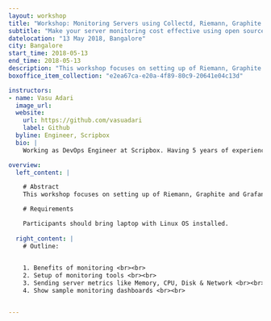 ```yaml
---
layout: workshop
title: "Workshop: Monitoring Servers using Collectd, Riemann, Graphite and Grafana"
subtitle: "Make your server monitoring cost effective using open source tools."
datelocation: "13 May 2018, Bangalore"
city: Bangalore
start_time: 2018-05-13
end_time: 2018-05-13
description: "This workshop focuses on setting up of Riemann, Graphite and Grafana on Docker and then using collectd to send metrics to Riemann from a server."
boxoffice_item_collection: "e2ea67ca-e20a-4f89-80c9-20641e04c13d"

instructors:
- name: Vasu Adari
  image_url: 
  website:
    url: https://github.com/vasuadari
    label: Github
  byline: Engineer, Scripbox
  bio: |
    Working as DevOps Engineer at Scripbox. Having 5 years of experience in Ruby on Rails. Currently working on Elixir and Phoenix.

overview:
  left_content: |

    # Abstract
    This workshop focuses on setting up of Riemann, Graphite and Grafana on Docker and then using collectd to send metrics to Riemann from a server.

    # Requirements

    Participants should bring laptop with Linux OS installed.
    
  right_content: |
    # Outline:

    
    1. Benefits of monitoring <br><br>
    2. Setup of monitoring tools <br><br>
    3. Sending server metrics like Memory, CPU, Disk & Network <br><br>
    4. Show sample monitoring dashboards <br><br>


---
```

